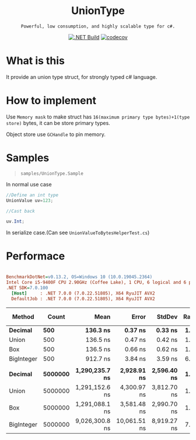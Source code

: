<center><h1 align="center">UnionType</h1></center>
<div align="center">

    Powerful, low consumption, and highly scalable type for c#.

[![.NET Build](https://github.com/Cricle/UnionType/actions/workflows/dotnet.yml/badge.svg)](https://github.com/Cricle/UnionType/actions/workflows/dotnet.yml)
[![codecov](https://codecov.io/gh/Cricle/UnionType/branch/main/graph/badge.svg?token=kIuE6hSsO3)](https://codecov.io/gh/Cricle/UnionType)

</div>

# What is this

It provide an union type struct, for strongly typed c# language.

# How to implement

Use `Memory mask` to make struct has `16(maximum primary type bytes)+1(type store)` bytes, it can be store primary types.

Object store use `GCHandle` to pin memory. 

# Samples

> `samples/UnionType.Sample`

In normal use case

```csharp
//Define an int type
UnionValue uv=123;

//Cast back

uv.Int;

```

In serialize case.(Can see `UnionValueToBytesHelperTest.cs`)

# Performace

``` ini

BenchmarkDotNet=v0.13.2, OS=Windows 10 (10.0.19045.2364)
Intel Core i5-9400F CPU 2.90GHz (Coffee Lake), 1 CPU, 6 logical and 6 physical cores
.NET SDK=7.0.100
  [Host]     : .NET 7.0.0 (7.0.22.51805), X64 RyuJIT AVX2
  DefaultJob : .NET 7.0.0 (7.0.22.51805), X64 RyuJIT AVX2


```
|     Method |   Count |           Mean |        Error |      StdDev | Ratio | RatioSD | Allocated | Alloc Ratio |
|----------- |-------- |---------------:|-------------:|------------:|------:|--------:|----------:|------------:|
|    **Decimal** |     **500** |       **136.3 ns** |      **0.37 ns** |     **0.33 ns** |  **1.00** |    **0.00** |         **-** |          **NA** |
|      Union |     500 |       136.5 ns |      0.47 ns |     0.42 ns |  1.00 |    0.00 |         - |          NA |
|        Box |     500 |       136.5 ns |      0.66 ns |     0.62 ns |  1.00 |    0.00 |         - |          NA |
| BigInteger |     500 |       912.7 ns |      3.84 ns |     3.59 ns |  6.70 |    0.03 |         - |          NA |
|            |         |                |              |             |       |         |           |             |
|    **Decimal** | **5000000** | **1,290,235.7 ns** |  **2,928.91 ns** | **2,596.40 ns** |  **1.00** |    **0.00** |         **-** |          **NA** |
|      Union | 5000000 | 1,291,152.6 ns |  4,300.97 ns | 3,812.70 ns |  1.00 |    0.00 |       1 B |          NA |
|        Box | 5000000 | 1,291,088.1 ns |  3,581.48 ns | 2,990.70 ns |  1.00 |    0.00 |       1 B |          NA |
| BigInteger | 5000000 | 9,026,300.8 ns | 10,061.51 ns | 8,919.27 ns |  7.00 |    0.01 |       8 B |          NA |

